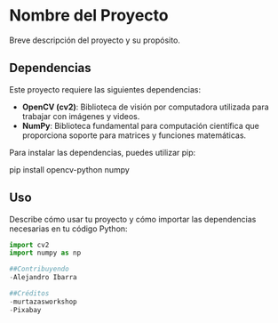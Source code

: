 # Nombre del Proyecto

Breve descripción del proyecto y su propósito.

## Dependencias

Este proyecto requiere las siguientes dependencias:

- **OpenCV (cv2)**: Biblioteca de visión por computadora utilizada para trabajar con imágenes y videos.
- **NumPy**: Biblioteca fundamental para computación científica que proporciona soporte para matrices y funciones matemáticas.

Para instalar las dependencias, puedes utilizar pip:

pip install opencv-python numpy


## Uso

Describe cómo usar tu proyecto y cómo importar las dependencias necesarias en tu código Python:

```python
import cv2
import numpy as np

##Contribuyendo
-Alejandro Ibarra

##Créditos
-murtazasworkshop
-Pixabay
